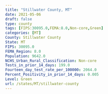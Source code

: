 ```yaml
---
title: "Stillwater County, MT"
date: 2021-05-06
draft: false
type: county
tags: [FIPS:30095.0,FEMA:8.0,Non-core,Green]
categories: [MT]
County: Stillwater County
State: MT
FIPS: 30095.0
FEMA_Region: 8.0
Population: 9642.0
NCHS_Urban_Rural_Classification: Non-core
Tests_in_prior_14_days: 199.0
Fourteen_day_test_rate_per_100000: 2064.0
Percent_Positivity_in_prior_14_days: 0.005
Level: Green
url: /states/MT/stillwater-county
---
```



